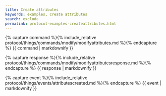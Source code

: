 ```yaml
---
title: Create attributes
keywords: examples, create attributes
search: exclude
permalink: protocol-examples-createattributes.html
---
```


{% capture command %}{% include_relative protocol/things/commands/modify/modifyattributes.md %}{% endcapture %}
{{ command | markdownify }}

{% capture response %}{% include_relative protocol/things/commands/modify/modifyattributesresponse.md %}{% endcapture %}
{{ response | markdownify }}

{% capture event %}{% include_relative protocol/things/events/attributescreated.md %}{% endcapture %}
{{ event | markdownify }}

